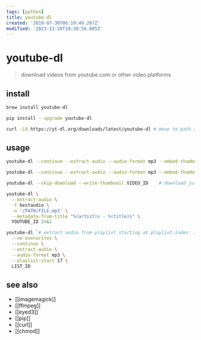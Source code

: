 ```yaml
---
tags: [python]
title: youtube-dl
created: '2019-07-30T06:19:49.267Z'
modified: '2023-11-20T18:38:56.885Z'
---
```


# youtube-dl

> download videos from youtube.com or other video platforms

## install

```sh
brew install youtube-dl

pip install --upgrade youtube-dl

curl -LO https://yt-dl.org/downloads/latest/youtube-dl # move to path and chmod a+rx FILE
```

## usage

```sh
youtube-dl --continue --extract-audio --audio-format mp3 --embed-thumbnail h3Q12OkBTHk

youtube-dl --continue --extract-audio --audio-format mp3 --embed-thumbnail --batch-file FILE

youtube-dl --skip-download --write-thumbnail VIDEO_ID    # download just the thumbnail from a youtube video

youtube-dl \
  --extract-audio \
  -f bestaudio \
  -o '/PATH/FILE.mp3' \
  --metadata-from-title "%(artist)s - %(title)s" \
  YOUTUBE_ID 2>&1

youtube-dl `# extract audio from playlist starting at playlist-index: 17` \
  --no-overwrites \
  --continue \
  --extract-audio \
  --audio-format mp3 \
  --playlist-start 17 \
  LIST_ID
```

## see also

- [[imagemagick]]
- [[ffmpeg]]
- [[eyed3]]
- [[pip]]
- [[curl]]
- [[chmod]]
